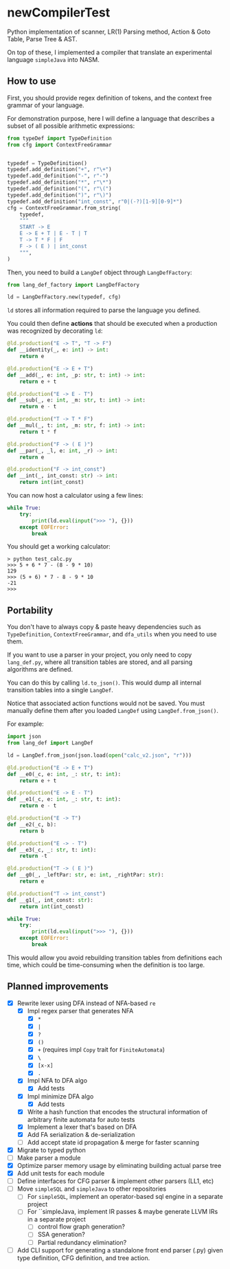 # newCompilerTest

Python implementation of scanner, LR(1) Parsing method, Action &amp; Goto Table, Parse Tree &amp; AST.

On top of these, I implemented a compiler that translate an experimental language `simpleJava` into NASM.

## How to use

First, you should provide regex definition of tokens, and the context free grammar of your language.

For demonstration purpose, here I will define a language that describes a subset of all possible arithmetic expressions:

```python
from typeDef import TypeDefinition
from cfg import ContextFreeGrammar


typedef = TypeDefinition()
typedef.add_definition("+", r"\+")
typedef.add_definition("-", r"-")
typedef.add_definition("*", r"\*")
typedef.add_definition("(", r"\(")
typedef.add_definition(")", r"\)")
typedef.add_definition("int_const", r"0|(-?)[1-9][0-9]*")
cfg = ContextFreeGrammar.from_string(
    typedef,
    """
    START -> E
    E -> E + T | E - T | T
    T -> T * F | F
    F -> ( E ) | int_const
    """,
)
```

Then, you need to build a `LangDef` object through `LangDefFactory`:

```python
from lang_def_factory import LangDefFactory

ld = LangDefFactory.new(typedef, cfg)
```

`ld` stores all information required to parse the language you defined.

You could then define **actions** that should be executed when a production was recognized by decorating `ld`:

```python
@ld.production("E -> T", "T -> F")
def __identity(_, e: int) -> int:
    return e

@ld.production("E -> E + T")
def __add(_, e: int, _p: str, t: int) -> int:
    return e + t

@ld.production("E -> E - T")
def __sub(_, e: int, _m: str, t: int) -> int:
    return e - t

@ld.production("T -> T * F")
def __mul(_, t: int, _m: str, f: int) -> int:
    return t * f

@ld.production("F -> ( E )")
def __par(_, _l, e: int, _r) -> int:
    return e

@ld.production("F -> int_const")
def __int(_, int_const: str) -> int:
    return int(int_const)
```

You can now host a calculator using a few lines:

```python
while True:
    try:
        print(ld.eval(input(">>> "), {}))
    except EOFError:
        break
```

You should get a working calculator:

```
> python test_calc.py
>>> 5 + 6 * 7 - (8 - 9 * 10)
129
>>> (5 + 6) * 7 - 8 - 9 * 10
-21
>>>
```

## Portability

You don't have to always copy & paste heavy dependencies such as `TypeDefinition`, `ContextFreeGrammar`, and `dfa_utils` when you need to use them.

If you want to use a parser in your project, you only need to copy `lang_def.py`, where all transition tables are stored, and all parsing algorithms are defined.

You can do this by calling `ld.to_json()`. This would dump all internal transition tables into a single `LangDef`.

Notice that associated action functions would not be saved. You must manually define them after you loaded `LangDef` using `LangDef.from_json()`.

For example:

```python
import json
from lang_def import LangDef

ld = LangDef.from_json(json.load(open("calc_v2.json", "r")))

@ld.production("E -> E + T")
def __e0(_c, e: int, _: str, t: int):
    return e + t

@ld.production("E -> E - T")
def __e1(_c, e: int, _: str, t: int):
    return e - t

@ld.production("E -> T")
def __e2(_c, b):
    return b

@ld.production("E -> - T")
def __e3(_c, _: str, t: int):
    return -t

@ld.production("T -> ( E )")
def __g0(_, _leftPar: str, e: int, _rightPar: str):
    return e

@ld.production("T -> int_const")
def __g1(_, int_const: str):
    return int(int_const)

while True:
    try:
        print(ld.eval(input(">>> "), {}))
    except EOFError:
        break
```

This would allow you avoid rebuilding transition tables from definitions each time, which could be time-consuming when the definition is too large.

## Planned improvements

- [x] Rewrite lexer using DFA instead of NFA-based `re`
  - [x] Impl regex parser that generates NFA
    - [x] `*`
    - [x] `|`
    - [x] `?`
    - [x] `()`
    - [x] `+` (requires impl `Copy` trait for `FiniteAutomata`)
    - [x] `\`
    - [x] `[x-x]`
    - [x] `.`
  - [x] Impl NFA to DFA algo
    - [x] Add tests
  - [x] Impl minimize DFA algo
    - [x] Add tests
  - [x] Write a hash function that encodes the structural information of arbitrary finite automata for auto tests
  - [x] Implement a lexer that's based on DFA
  - [x] Add FA serialization & de-serialization
  - [ ] Add accept state id propagation & merge for faster scanning
- [x] Migrate to typed python
- [ ] Make parser a module
- [x] Optimize parser memory usage by eliminating building actual parse tree
- [x] Add unit tests for each module
- [ ] Define interfaces for CFG parser & implement other parsers (LL1, etc)
- [ ] Move `simpleSQL` and `simpleJava` to other repositories
  - [ ] For `simpleSQL`, implement an operator-based sql engine in a separate project
  - [ ] For ``simpleJava, implement IR passes & maybe generate LLVM IRs in a separate project
    - [ ] control flow graph generation?
    - [ ] SSA generation?
    - [ ] Partial redundancy elimination?
- [ ] Add CLI support for generating a standalone front end parser (.py) given type definition, CFG definition, and tree action.
